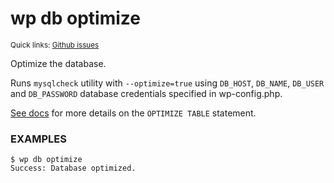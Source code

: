 # wp db optimize

<small>Quick links: <a href="https://github.com/issues?q=is%3Aopen+label%3Acommand%3Adb-optimize+sort%3Aupdated-desc+org%3Awp-cli">Github issues</a></small>

Optimize the database.

Runs `mysqlcheck` utility with `--optimize=true` using `DB_HOST`,
`DB_NAME`, `DB_USER` and `DB_PASSWORD` database credentials
specified in wp-config.php.

[See docs](http://dev.mysql.com/doc/refman/5.7/en/optimize-table.html)
for more details on the `OPTIMIZE TABLE` statement.

### EXAMPLES

    $ wp db optimize
    Success: Database optimized.



